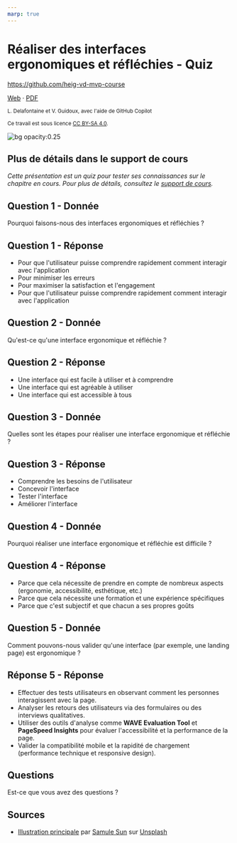 ```yaml
---
marp: true
---
```


<!--
theme: gaia
size: 16:9
paginate: true
author: L. Delafontaine et V. Guidoux, avec l'aide de GitHub Copilot
title: HEIG-VD MVP Course - Réaliser des interfaces ergonomiques et réfléchies - Quiz
description: Quiz sur le chapitre Réaliser des interfaces ergonomiques et réfléchies pour le cours MVP à la HEIG-VD, Suisse
url: https://heig-vd-mvp-course.github.io/heig-vd-mvp-course/09-cours-realiser-des-interfaces-ergonomiques-et-reflechies/03-quiz/index.html
header: "**Réaliser des interfaces ergonomiques et réfléchies - Quiz**"
footer: "**HEIG-VD** - MVP Course 2024-2025 - CC BY-SA 4.0"
style: |
    :root {
        --color-background: #fff;
        --color-foreground: #333;
        --color-highlight: #f96;
        --color-dimmed: #888;
        --color-headings: #7d8ca3;
    }
    blockquote {
        font-style: italic;
    }
    table {
        width: 100%;
    }
    h1, h2, h3, h4, h5, h6 {
        color: var(--color-headings);
    }
    h2, h3, h4, h5, h6 {
        font-size: 1.5rem;
    }
    h1 a:link, h2 a:link, h3 a:link, h4 a:link, h5 a:link, h6 a:link {
        text-decoration: none;
    }
    section:not(.lead) > p, blockquote {
        text-align: justify;
    }
    section:has(h1) {
        padding: 50px;
    }
    section:has(h1) > header {
        display: none;
    }
    section > header {
        font-size: 50%;
    }
    .two-columns {
        display: grid;
        grid-template-columns: 1fr 1fr;
        gap: 1rem;
    }
headingDivider: 6
-->

# Réaliser des interfaces ergonomiques et réfléchies - Quiz

<!--
_class: lead
_paginate: false
-->

<https://github.com/heig-vd-mvp-course>

[Web][web] · [PDF][pdf]

<small>L. Delafontaine et V. Guidoux, avec l'aide de GitHub Copilot</small>

<small>Ce travail est sous licence [CC BY-SA 4.0][license].</small>

![bg opacity:0.25][illustration-principale]

## Plus de détails dans le support de cours

<!-- _class: lead -->

_Cette présentation est un quiz pour tester ses connaissances sur le chapitre en
cours. Pour plus de détails, consultez le [support de cours][course-material]._

## Question 1 - Donnée

Pourquoi faisons-nous des interfaces ergonomiques et réfléchies ?

## Question 1 - Réponse

- Pour que l'utilisateur puisse comprendre rapidement comment interagir avec
  l'application
- Pour minimiser les erreurs
- Pour maximiser la satisfaction et l'engagement
- Pour que l'utilisateur puisse comprendre rapidement comment interagir avec
  l'application

## Question 2 - Donnée

Qu'est-ce qu'une interface ergonomique et réfléchie ?

## Question 2 - Réponse

- Une interface qui est facile à utiliser et à comprendre
- Une interface qui est agréable à utiliser
- Une interface qui est accessible à tous

## Question 3 - Donnée

Quelles sont les étapes pour réaliser une interface ergonomique et réfléchie ?

## Question 3 - Réponse

- Comprendre les besoins de l'utilisateur
- Concevoir l'interface
- Tester l'interface
- Améliorer l'interface

## Question 4 - Donnée

Pourquoi réaliser une interface ergonomique et réfléchie est difficile ?

## Question 4 - Réponse

- Parce que cela nécessite de prendre en compte de nombreux aspects (ergonomie,
  accessibilité, esthétique, etc.)
- Parce que cela nécessite une formation et une expérience spécifiques
- Parce que c'est subjectif et que chacun a ses propres goûts

## Question 5 - Donnée

Comment pouvons-nous valider qu'une interface (par exemple, une landing page)
est ergonomique ?

## Réponse 5 - Réponse

- Effectuer des tests utilisateurs en observant comment les personnes
  interagissent avec la page.
- Analyser les retours des utilisateurs via des formulaires ou des interviews
  qualitatives.
- Utiliser des outils d'analyse comme **WAVE Evaluation Tool** et **PageSpeed
  Insights** pour évaluer l'accessibilité et la performance de la page.
- Valider la compatibilité mobile et la rapidité de chargement (performance
  technique et responsive design).

## Questions

<!-- _class: lead -->

Est-ce que vous avez des questions ?

## Sources

- [Illustration principale][illustration-principale] par
  [Samule Sun](https://unsplash.com/@samule) sur
  [Unsplash](https://unsplash.com/photos/grey-desk-lamp-on-top-of-office-desk-U6EXlQCZ938)

<!-- URLs -->

[web]:
	https://heig-vd-mvp-course.github.io/heig-vd-mvp-course/09-cours-realiser-des-interfaces-ergonomiques-et-reflechies/01-presentation/
[pdf]:
	https://heig-vd-mvp-course.github.io/heig-vd-mvp-course/09-cours-realiser-des-interfaces-ergonomiques-et-reflechies/01-presentation/09-cours-realiser-des-interfaces-ergonomiques-et-reflechies-presentation.pdf
[course-material]:
	https://github.com/heig-vd-mvp-course/heig-vd-mvp-course/blob/main/09-cours-realiser-des-interfaces-ergonomiques-et-reflechies/02-support-de-cours/README.md
[license]:
	https://github.com/heig-vd-mvp-course/heig-vd-mvp-course/blob/main/LICENSE.md

<!-- Illustrations -->

[illustration-principale]:
	https://images.unsplash.com/photo-1524820801657-fd59673fbb05?fit=crop&h=720
